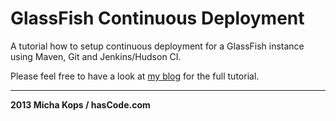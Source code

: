 # GlassFish Continuous Deployment

A tutorial how to setup continuous deployment for a GlassFish instance using Maven, Git and Jenkins/Hudson CI.

Please feel free to have a look at [my blog] for the full tutorial.

----

**2013 Micha Kops / hasCode.com**

   [my blog]:http://www.hascode.com/
